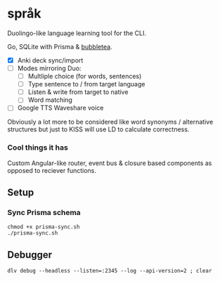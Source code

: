 # språk

Duolingo-like language learning tool for the CLI.

Go, SQLite with Prisma & [bubbletea](https://github.com/charmbracelet/bubbletea).

- [x] Anki deck sync/import
- [ ] Modes mirroring Duo:
  - [ ] Multliple choice (for words, sentences)
  - [ ] Type sentence to / from target language
  - [ ] Listen & write from target to native
  - [ ] Word matching
- [ ] Google TTS Waveshare voice

Obviously a lot more to be considered like word synonyms / alternative structures but just to KISS will use LD to calculate correctness.

### Cool things it has

Custom Angular-like router, event bus & closure based components as opposed to reciever functions.

## Setup

### Sync Prisma schema

```
chmod +x prisma-sync.sh
./prisma-sync.sh
```

## Debugger

```
dlv debug --headless --listen=:2345 --log --api-version=2 ; clear
```
